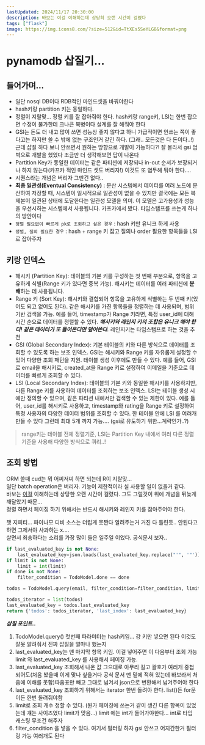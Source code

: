 ```yaml
---
lastUpdated: 2024/11/17 20:30:00
description: 바보는 이걸 이해하는데 상당히 오랜 시간이 걸렸다
tags: ["flask"]
image: https://img.icons8.com/?size=512&id=TtXEs5SeYLG8&format=png
---
```


# pynamodb 삽질기...

## 들어가며...

- 일단 nosql DB이다 RDB적인 마인드셋을 바꿔야한다
- hash키랑 partition 키는 동일하다.
- 정렬이 지랄맞... 정렬 키를 잘 잡아줘야 한다. hash키랑 range키, LSI는 한번 잡으면 수정이 불가한데 크나큰 복병이다 설계를 잘 해줘야 한다
- GSI는 돈도 더 내고 많이 쓰면 성능상 좋지 않다고 하니 가급적이면 안쓰는 쪽이 좋다고는 하지만 쓸 수 밖에 없는 구조인거 같긴 하다. (그래.. 모든것은 다 돈이다..!) 
근데 삽질 하다 보니 안쓰면서 원하는 방향으로 개발이 가능하다?! 잘 몰라서 gsi 범벅으로 개발을 했었다 조금만 더 생각해보면 답이 나온다
- Partition Key가 동일한 데이터는 같은 파티션에 저장되나 in-out 순서가 보장되거나 하지 않는다(카프카 적인 마인드 셋도 버리자!) 이것도 또 염두해 둬야 한다....
- 시퀀스라는 개념은 버리자 그딴건 없다..
- **최종 일관성(Eventual Consistency)** : 분산 시스템에서 데이터를 여러 노드에 분산하여 저장할 때, 시스템이 일시적으로 일관성이 없을 수 있지만 
결국에는 모든 복제본이 일관된 상태에 도달한다는 일관성 모델을 의미. 
이 모델은 고가용성과 성능을 우선시하는 시스템에서 사용됩니다. 카프카에서 봤다. 타임스탬프를 쓰는게 하나의 방안이다
- `정렬 필요없이 빠르게 pk로 조회하고 싶은 경우` : hash 키만 유니크 하게 사용
- `정렬, 질의 필요한 경우` :  hash + range 키 잡고 질의나 order 필요한 항목들을 LSI로 잡아주자

## 키랑 인덱스

- 해시키 (Partition Key): 
    테이블의 기본 키를 구성하는 첫 번째 부분으로, 항목을 고유하게 식별(Range 키가 있다면 중복 가능). 
    해시키는 데이터를 여러 파티션에 **분배**하는 데 사용됩니다.
- Range 키 (Sort Key): 
    해시키와 결합되어 항목을 고유하게 식별하는 두 번째 키(있어도 되고 없어도 된다).
    같은 해시키를 가진 항목들을 정렬하는 데 사용되며, 범위 기반 검색을 가능.
    예를 들어, timestamp가 Range 키라면, 특정 user_id에 대해 시간 순으로 데이터를 정렬할 수 있다.
    ***해시키와 레인지 키의 조합은 유니크 해야 한다! 같은 데이터가 또 들어온다면 덮어쓴다.*** 레인지키는 타임스탬프로 하는 것을 추천
- GSI (Global Secondary Index):
    기본 테이블의 키와 다른 방식으로 데이터를 조회할 수 있도록 하는 보조 인덱스.
    GSI는 해시키와 Range 키를 자유롭게 설정할 수 있어 다양한 조회 패턴을 지원.
    테이블 생성 이후에도 만들 수 있다.
    예를 들어, GSI로 email을 해시키로, created_at을 Range 키로 설정하여 이메일을 기준으로 데이터를 빠르게 조회할 수 있다.
- LSI (Local Secondary Index):
    테이블의 기본 키와 동일한 해시키를 사용하지만, 다른 Range 키를 사용하여 데이터를 조회하는 보조 인덱스.
    LSI는 테이블 생성 시에만 정의할 수 있으며, 같은 파티션 내에서만 검색할 수 있는 제한이 있다.
    예를 들어, user_id를 해시키로 사용하고, timestamp와 rating을 Range 키로 설정하여 특정 사용자의 다양한 데이터 범위를 조회할 수 있다. 한 테이블 안에 LSI 를 여러개 만들 수 있다 그런데 최대 5개 까지 가능.... (gsi로 유도하기 위한...계략인가..?)

> range키는 테이블 전체 정렬기준, LSI는 Partition Key 내에서 여러 다른 정렬 기준을 사용해 다양한 방식으로 쿼리..!

## 조회 방법
ORM 쓸때 cud는 뭐 어찌저찌 하면 되는데 R이 지랄맞...  
일단 batch operation은 버리자. 기능이 제한적이라 실 사용할 일이 없을거 같다.  
바보는 [이걸](https://pynamodb.readthedocs.io/en/stable/indexes.html#pagination-and-last-evaluated-key) 이해하는데 상당한 오랜 시간이 걸렸다. 
그도 그럴것이 위에 개념을 뒤늦게 깨달았기 때문...  
정렬 하면서 페이징 하기 위해서는 반드시 해시키와 레인지 키를 잡아주어야 한다.  

챗 지피티... 파이나모 디비 소스는 더럽게 못짠다 알려주는거 거진 다 틀린듯.. 안된다고 하면 그제서야 사과하는 x....   
살면서 죄송하다는 소리를 가장 많이 들은 일주일 이었다. 공식문서 보자.. 

```python
if last_evaluated_key is not None:
    last_evaluated_key=json.loads(last_evaluated_key.replace("'", '"'))
if limit is not None:
    limit = int(limit)
if done is not None:
    filter_condition = TodoModel.done == done

todos = TodoModel.query(email, filter_condition=filter_condition, limit=limit, last_evaluated_key=last_evaluated_key)

todos_iterator = list(todos)
last_evaluated_key = todos.last_evaluated_key
return {'todos': todos_iterator, 'last_index': last_evaluated_key}
```
***삽질 포인트..***
1. TodoModel.query() 첫번째 파라미터는 hash키임... 걍 키만 넣으면 된다 이것도 잘못 알려줘서 진짜 삽질을 얼마나 했는지
1. last_evaluated_key는 맨 마지막 항목 키임. 이걸 넣어주면 이 다음부터 조회 가능 limit 와 last_evaluated_key 를 사용해서 페이징 가능.
1. last_evaluated_key 조회해서 나온 값 그으대로 아무리 길고 괄호가 여러개 중첩되어도(처음 봤을때 이게 맞나 싶을거다 공식 문서 맨 밑에 적혀 있는데 바보라서 처음에 이해를 못함)따옴표만 빼고 그대로 넘겨서 json으로 변환해서 넘겨주어야 한다
1. last_evaluated_key 조회하기 위해서는 iterator 한번 돌려야 한다. list()든 for문이든 한번 돌려줘야함
1. limit로 조회 개수 정할 수 있다. (뭔가 페이징에 쓰는거 같이 생긴 다른 항목이 있었는데 걔는 사이즈였다 limit가 맞음...) limit 에는 int가 들어가야한다... int로 타입 캐스팅 무조건 해주자
1. filter_condition 을 넣을 수 있다. 여기서 필터링 하자 gsi 안쓰고 어지간한거 필터링 가능 여러개도 된다
